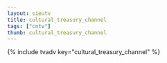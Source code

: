 ```yaml
--- 
layout: sieutv
title: cultural_treasury_channel
tags: ["cntv"]
thumb: cultural_treasury_channel
---
```

{% include tvadv key="cultural_treasury_channel" %}
